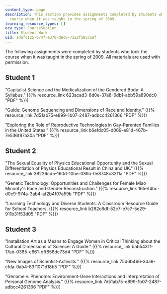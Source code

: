 ```yaml
---
content_type: page
description: This section provides assignments completed by students who took the
  course when it was taught in the spring of 2009.
learning_resource_types: []
ocw_type: CourseSection
title: Student Work
uid: adafc125-074f-e370-dec6-7122f185c1ef
---
```


The following assignments were completed by students who took the course when it was taught in the spring of 2009. All materials are used with permission.

Student 1
---------

"Capitalist Science and the Medicalization of the Gendered Body: A Syllabus." ({{% resource_link 623acad3-8d0e-37a8-6db1-abb59a890dc0 "PDF" %}})

"Guide: Genome Sequencing and Dimensions of Race and Identity." ({{% resource_link 7d51ab75-e899-1b07-2487-adbcc4261366 "PDF" %}})

"Exploring the Role of Reproductive Technologies in Gay-Parented Families in the United States." ({{% resource_link b6efdc05-d069-e81d-467b-7e536f87a30a "PDF" %}})

Student 2
---------

"The Sexual Equality of Physics Educational Opportunity and the Sexual Differentiation of Physics Educational Result in China and UK." ({{% resource_link 38226cd5-160d-10be-089a-0e8748c33f1a "PDF" %}})

"Genetic Technology: Opportunities and Challenges for Female Miao Minority's Race and Gender Reconstruction." ({{% resource_link 165e14bc-d0c9-974a-3ab4-af2b4f07a59b "PDF" %}})

"Learning Technology and Diverse Students: A Classroom Resource Guide for School Teachers. ({{% resource_link b262c6df-52c7-e7c7-5e29-911b31f53d05 "PDF" %}})

Student 3
---------

"Installation Art as a Means to Engage Women in Critical Thinking about the Cultural Dimensions of Science: A Guide." ({{% resource_link bab5431f-17ab-0365-e661-dff858dc73d4 "PDF" %}})

"New Images of Scientist-Activists." ({{% resource_link 75d6b466-3da9-cfda-0ab4-83f1071d18b5 "PDF" %}})

"Genome v. Phenome: Environment-Gene Interactions and Interpretation of Personal Genome Analysis." ({{% resource_link 7d51ab75-e899-1b07-2487-adbcc4261366 "PDF" %}})